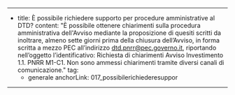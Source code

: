 ---
  - title: È possibile richiedere supporto per procedure amministrative al DTD?
    content: "È possibile ottenere chiarimenti sulla procedura amministrativa dell'Avviso mediante la proposizione di quesiti scritti da inoltrare, almeno sette giorni prima della chiusura dell’Avviso, in forma scritta a mezzo PEC all’indirizzo dtd.pnrr@pec.governo.it, riportando nell’oggetto l’identificativo: Richiesta di chiarimenti Avviso Investimento 1.1. PNRR M1-C1. Non sono ammessi chiarimenti tramite diversi canali di comunicazione."
    tag:
      - generale
    anchorLink: 017_possibilerichiederesuppor
---